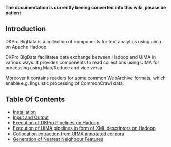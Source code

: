 **The documentation is currently beeing converted into this wiki, please be patient**
## Introduction ##

DKPro BigData is a collection of components for text analytics using uima
on Apache Hadoop.

DKPro BigData facilitates data exchange between Hadoop and UIMA in various
ways.
It provides components to read collections using UIMA for processing using
Map/Reduce and vice versa.

Moreover it contains readers for some common WebArchive formats, which enable e.g. linguistic processing of CommonCrawl data.

## Table Of Contents ##
  * [Installation](Installation.md)
  * [Input and Output](InputOutput.md)
  * [Execution of  DKPro Pipelines on Hadoop](RunningPipelines.md)
  * [Execution of UIMA pipelines in form of XML descriptors on Hadoop](RunningXMLDescriptorPipelines.md)
  * [Collocation extraction from UIMA annotated corpora](DKProCollocations.md)
  * [Generation of Nearest Neighbour Features](NearestNeighbours.md)